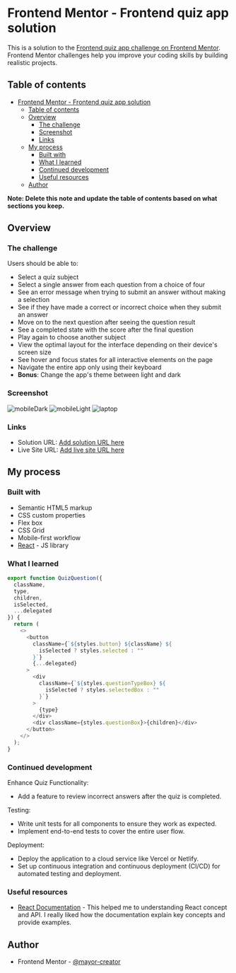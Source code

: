 # Frontend Mentor - Frontend quiz app solution

This is a solution to the [Frontend quiz app challenge on Frontend Mentor](https://www.frontendmentor.io/challenges/frontend-quiz-app-BE7xkzXQnU). Frontend Mentor challenges help you improve your coding skills by building realistic projects. 

## Table of contents

- [Frontend Mentor - Frontend quiz app solution](#frontend-mentor---frontend-quiz-app-solution)
  - [Table of contents](#table-of-contents)
  - [Overview](#overview)
    - [The challenge](#the-challenge)
    - [Screenshot](#screenshot)
    - [Links](#links)
  - [My process](#my-process)
    - [Built with](#built-with)
    - [What I learned](#what-i-learned)
    - [Continued development](#continued-development)
    - [Useful resources](#useful-resources)
  - [Author](#author)

**Note: Delete this note and update the table of contents based on what sections you keep.**

## Overview

### The challenge

Users should be able to:

- Select a quiz subject
- Select a single answer from each question from a choice of four
- See an error message when trying to submit an answer without making a selection
- See if they have made a correct or incorrect choice when they submit an answer
- Move on to the next question after seeing the question result
- See a completed state with the score after the final question
- Play again to choose another subject
- View the optimal layout for the interface depending on their device's screen size
- See hover and focus states for all interactive elements on the page
- Navigate the entire app only using their keyboard
- **Bonus**: Change the app's theme between light and dark

### Screenshot

![mobileDark](./mobileDark.png)
![mobileLight](./mobileLight.png)
![laptop](./laptop.png)

### Links

- Solution URL: [Add solution URL here](https://your-solution-url.com)
- Live Site URL: [Add live site URL here](https://your-live-site-url.com)

## My process

### Built with

- Semantic HTML5 markup
- CSS custom properties
- Flex box
- CSS Grid
- Mobile-first workflow
- [React](https://reactjs.org/) - JS library

### What I learned

```js
export function QuizQuestion({
  className,
  type,
  children,
  isSelected,
  ...delegated
}) {
  return (
    <>
      <button
        className={`${styles.button} ${className} ${
          isSelected ? styles.selected : ""
        }`}
        {...delegated}
      >
        <div
          className={`${styles.questionTypeBox} ${
            isSelected ? styles.selectedBox : ""
          }`}
        >
          {type}
        </div>
        <div className={styles.questionBox}>{children}</div>
      </button>
    </>
  );
}
```

### Continued development
Enhance Quiz Functionality:
- Add a feature to review incorrect answers after the quiz is completed.

Testing:
- Write unit tests for all components to ensure they work as expected.
- Implement end-to-end tests to cover the entire user flow.
  
Deployment:
- Deploy the application to a cloud service like Vercel or Netlify.
- Set up continuous integration and continuous deployment (CI/CD) for automated testing and deployment.

### Useful resources

- [React Documentation](https://react.dev/) - This helped me to understanding React concept and API. I really liked how the documentation explain key concepts and provide examples.

## Author

- Frontend Mentor - [@mayor-creator](https://www.frontendmentor.io/profile/mayor-creator)